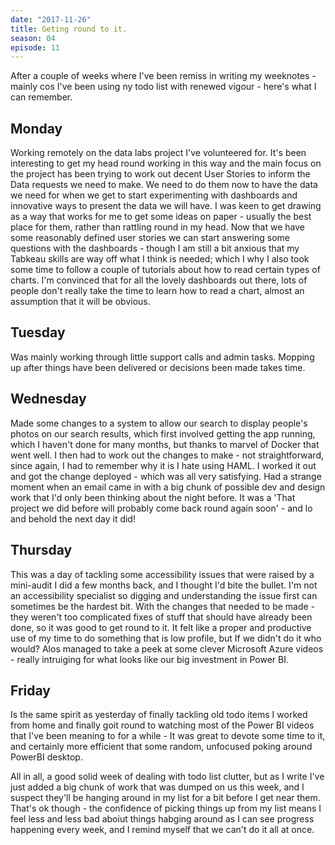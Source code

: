 ```yaml
---
date: "2017-11-26"
title: Geting round to it.
season: 04
episode: 11
---
```


After a couple of weeks where I've been remiss in writing my weeknotes - mainly cos I've been using ny todo list with renewed vigour - here's what I can remember.

## Monday

Working remotely on the data labs project I've volunteered for. It's been interesting to get my head round working in this way and the main focus on the project has been trying to work out decent User Stories to inform the Data requests we need to make. We need to do them now to have the data we need for when we get to start experimenting with dashboards and innovative ways to present the data we will have. I was keen to get drawing as a way that works for me to get some ideas on paper - usually the best place for them, rather than rattling round in my head. Now that we have some reasonably defined user stories we can start answering some questions with the dashboards - though I am still a bit anxious that my Tabkeau skills are way off what I think is needed; which I why I also took some time to follow a couple of tutorials about how to read certain types of charts. I'm convinced that for all the lovely dashboards out there, lots of people don't really take the time to learn how to read a chart, almost an assumption that it will be obvious. 

## Tuesday

Was mainly working through little support calls and admin tasks. Mopping up after things have been delivered or decisions been made takes time.

## Wednesday

Made some changes to a system to allow our search to display people's photos on our search results, which first involved getting the app running, which I haven't done for many months, but thanks to marvel of Docker that went well. I then had to work out the changes to make - not straightforward, since again, I had to remember why it is I hate using HAML. I worked it out and got the change deployed - which was all very satisfying. Had a strange moment when an email came in with a big chunk of possible dev and design work that I'd only been thinking about the night before. It was a 'That project we did before will probably come back round again soon' - and lo and behold the next day it did!

## Thursday 

This was a day of tackling some accessibility issues that were raised by a mini-audit I did a few months back, and I thought I'd bite the bullet. I'm not an accessibility specialist so digging and understanding the issue first can sometimes be the hardest bit. With the changes that needed to be made - they weren't too complicated fixes of stuff that should have already been done, so it was good to get round to it. It felt like a proper and productive use of my time to do something that is low profile, but If we didn't do it who would? Alos managed to take a peek at some clever Microsoft Azure videos - really intruiging for what looks like our big investment in Power BI.

## Friday

Is the same spirit as yesterday of finally tackling old todo items I worked from home and finally goit round to watching most of the Power BI videos that I've been meaning to for a while - It was great to devote some time to it, and certainly more efficient that some random, unfocused poking around PowerBI desktop.

All in all, a good solid week of dealing with todo list clutter, but as I write I've just added a big chunk of work that was dumped on us this week, and I suspect they'll be hanging around in my list for a bit before I get near them. That's ok though - the confidence of picking things up from my list means I feel less and less bad aboiut things habging around as I can see progress happening every week, and I remind myself that we can't do it all at once.